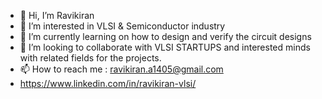 - 👋 Hi, I’m Ravikiran
- 👀 I’m interested in VLSI & Semiconductor industry
- 🌱 I’m currently learning on how to design and verify the circuit designs
- 💞️ I’m looking to collaborate with VLSI STARTUPS and interested minds with related fields for the projects. 
- 📫 How to reach me : ravikiran.a1405@gmail.com
- https://www.linkedin.com/in/ravikiran-vlsi/
